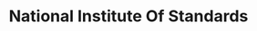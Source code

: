 ---
# This topic lives at
# https://digital.gov/topics/national-institute-of-standards

slug: "national-institute-of-standards"

# Topic Title
title: "National Institute Of Standards"

# description — keep it short and clear
summary: ""


# Weight
weight: 1

# For more information on managing topics,
# see https://github.com/GSA/digitalgov.gov/wiki
---